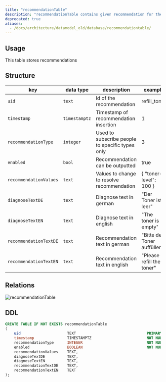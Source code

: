 ```yaml
---
title: "recommendationTable"
description: "recommendationTable contains given recommendation for the shop floor assets."
deprecated: true
aliases:
  - /docs/architecture/datamodel_old/database/recommendationtable/
---
```


## Usage

This table stores recommendations

## Structure

| key                    | data type     | description                                     | example                     |
|------------------------|---------------|-------------------------------------------------|-----------------------------|
| `uid`                  | `text`        | Id of the recommendation                        | refill_toner                 |
| `timestamp`            | `timestamptz` | Timestamp of recommendation insertion           | 1                           |
| `recommendationType`   | `integer`     | Used to subscribe people to specific types only | 3                           |
| `enabled`              | `bool`        | Recommendation can be outputted                 | true                        |
| `recommendationValues` | `text`        | Values to change to resolve recommendation      | { "toner-level": 100 }      |
| `diagnoseTextDE`       | `text`        | Diagnose text in german                         | "Der Toner ist leer"        |
| `diagnoseTextEN`       | `text`        | Diagnose text in english                        | "The toner is empty"        |
| `recommendationTextDE` | `text`        | Recommendation text in german                   | "Bitte den Toner auffüllen" |
| `recommendationTextEN` | `text`        | Recommendation text in english                  | "Please refill the toner"   |


## Relations

![recommendationTable](/images/architecture/datamodel/database/recommendationtable.png)

## DDL
```sql
CREATE TABLE IF NOT EXISTS recommendationTable
(
    uid                     TEXT                                PRIMARY KEY,
    timestamp               TIMESTAMPTZ                         NOT NULL,
    recommendationType      INTEGER                             NOT NULL,
    enabled                 BOOLEAN                             NOT NULL,
    recommendationValues    TEXT,
    diagnoseTextDE          TEXT,
    diagnoseTextEN          TEXT,
    recommendationTextDE    TEXT,
    recommendationTextEN    TEXT
);
```
